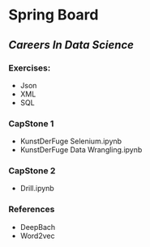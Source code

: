 # **Spring Board**

## *Careers In Data Science*

### Exercises:
* Json
* XML
* SQL

### CapStone 1

* KunstDerFuge Selenium.ipynb
* KunstDerFuge Data Wrangling.ipynb

### CapStone 2
* Drill.ipynb

### References
* DeepBach
* Word2vec
